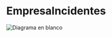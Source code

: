 # EmpresaIncidentes

![Diagrama en blanco](https://github.com/FedericoLazarte/EmpresaIncidentes/assets/97749958/6cd637fe-a520-4177-83ce-6c52f517705a)
